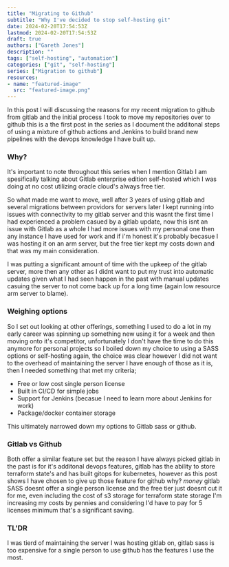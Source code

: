 ```yaml
---
title: "Migrating to Github"
subtitle: "Why I've decided to stop self-hosting git"
date: 2024-02-20T17:54:53Z
lastmod: 2024-02-20T17:54:53Z
draft: true
authors: ["Gareth Jones"]
description: ""
tags: ["self-hosting", "automation"]
categories: ["git", "self-hosting"]
series: ["Migration to github"]
resources:
- name: "featured-image"
  src: "featured-image.png"
---
```


In this post I will discussing the reasons for my recent migration to github from gitlab and the initial process I took to move my repositories over to github this is a the first post in the series as I document the additonal steps of using a mixture of github actions and Jenkins to build brand new pipelines with the devops knowledge I have built up.

### Why?
It's important to note throughout this series when I mention Gitlab I am spesifically talking about Gitlab enterprise edition self-hosted which I was doing at no cost utilizing oracle cloud's always free tier.

So what made me want to move, well after 3 years of using gitlab and several migrations between providors for servers later I kept running into issues with connectivity to my gitlab server and this wasnt the first time I had experienced a problem casued by a gitlab update, now this isnt an issue with Gitlab as a whole I had more issues with my personal one then any instance I have used for work and if i'm honest it's probably becasue I was hosting it on an arm server, but the free tier kept my costs down and that was my main consideration.

I was putting a significant amount of time with the upkeep of the gitlab server, more then any other as I didnt want to put my trust into automatic updates given what I had seen happen in the past with manual updates casuing the server to not come back up for a long time (again low resource arm server to blame).

### Weighing options
So I set out looking at other offerings, something I used to do a lot in my early career was spinning up something new using it for a week and then moving onto it's competitor, unfortunately I don't have the time to do this anymore for personal projects so I boiled down my choice to using a SASS options or self-hosting again, the choice was clear however I did not want to the overhead of maintaining the server I have enough of those as it is, then I needed something that met my criteria;

- Free or low cost single person license
- Built in CI/CD for simple jobs
- Support for Jenkins (becasue I need to learn more about Jenkins for work)
- Package/docker container storage

This ultimately narrowed down my options to Gitlab sass or github.

### Gitlab vs Github

Both offer a similar feature set but the reason I have always picked gitlab in the past is for it's additonal devops features, gitlab has the ability to store terraform state's and has built gitops for kubernetes, however as this post shows I have chosen to give up those feature for github why? *money* gitlab SASS doesnt offer a single person license and the free tier just doesnt cut it for me, even including the cost of s3 storage for terraform state storage I'm increasing my costs by pennies and considering I'd have to pay for 5 licenses minimum that's a significant saving.

### TL'DR

I was tierd of maintaining the server I was hosting gitlab on, gitlab sass is too expensive for a single person to use github has the features I use the most.